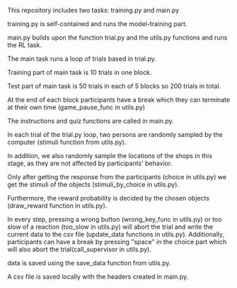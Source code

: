 This repository includes two tasks: training.py and main.py

training.py is self-contained and runs the model-training part.

main.py builds upon the function trial.py and the utils.py functions and runs the RL task.

The main task runs a loop of trials based in trial.py. 

Training part of main task is 10 trials in one block. 

Test part of main task is 50 trials in each of 5 blocks so 200 trials in total.

At the end of each block participants have a break which they can terminate at their own time (game_pause_func in utils.py)

The instructions and quiz functions are called in main.py.

In each trial of the trial.py loop, two persons are randomly sampled by the computer (stimuli function from utils.py). 

In addition, we also randomly sample the locations of the shops in this stage, as they are not affected by participants' behavior.

Only after getting the response from the participants (choice in utils.py) we get the stimuli of the objects (stimuli_by_choice in utils.py).

Furthermore, the reward probability is decided by the chosen objects (draw_reward function in utils.py).

In every step, pressing a wrong button (wrong_key_func in utils.py) or too slow of a reaction (too_slow in utils.py) will abort the trial and write the current data to the csv file (update_data functions in utils.py). Additionally, participants can have a break by pressing "space" in the choice part which will also abort the trial(call_supervisor in utils.py).

data is saved using the save_data function from utils.py.

A csv file is saved locally with the headers created in main.py.
